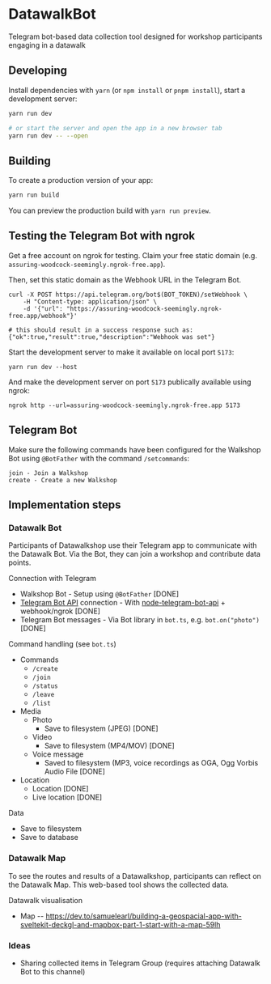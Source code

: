 # DatawalkBot
Telegram bot-based data collection tool designed for workshop participants engaging in a datawalk

## Developing

Install dependencies with `yarn` (or `npm install` or `pnpm install`), start a development server:

```bash
yarn run dev

# or start the server and open the app in a new browser tab
yarn run dev -- --open
```

## Building

To create a production version of your app:

```bash
yarn run build
```

You can preview the production build with `yarn run preview`.

## Testing the Telegram Bot with ngrok

Get a free account on ngrok for testing. Claim your free static domain (e.g. `assuring-woodcock-seemingly.ngrok-free.app`).

Then, set this static domain as the Webhook URL in the Telegram Bot. 

```
curl -X POST https://api.telegram.org/bot$(BOT_TOKEN)/setWebhook \
    -H "Content-type: application/json" \
    -d '{"url": "https://assuring-woodcock-seemingly.ngrok-free.app/webhook"}'

# this should result in a success response such as:
{"ok":true,"result":true,"description":"Webhook was set"}
```

Start the development server to make it available on local port `5173`:

```
yarn run dev --host
```

And make the development server on port `5173` publically available using ngrok:

```
ngrok http --url=assuring-woodcock-seemingly.ngrok-free.app 5173

```

## Telegram Bot

Make sure the following commands have been configured for the Walkshop Bot using `@BotFather` with the command `/setcommands`:

```
join - Join a Walkshop
create - Create a new Walkshop
```


## Implementation steps

### Datawalk Bot
Participants of Datawalkshop use their Telegram app to communicate with the Datawalk Bot. Via the Bot, they can join a workshop and contribute data points.

Connection with Telegram
*   Walkshop Bot - Setup using `@BotFather` [DONE]
*   [Telegram Bot API](https://core.telegram.org/bots/api) connection - With [node-telegram-bot-api](https://www.npmjs.com/package/node-telegram-bot-api) + webhook/ngrok [DONE]
*   Telegram Bot messages - Via Bot library in `bot.ts`, e.g. `bot.on("photo")` [DONE]

Command handling (see `bot.ts`)
*   Commands
    *   `/create`
    *   `/join` 
    *   `/status`
    *   `/leave`
    *   `/list`
*   Media
    * Photo
        * Save to filesystem (JPEG) [DONE]
    * Video 
        * Save to filesystem (MP4/MOV) [DONE]
    * Voice message
        * Saved to filesystem (MP3, voice recordings as OGA, Ogg Vorbis Audio File [DONE]
* Location
    * Location [DONE]
    * Live location [DONE]

Data
*   Save to filesystem 
*   Save to database

### Datawalk Map
To see the routes and results of a Datawalkshop, participants can reflect on the Datawalk Map. This web-based tool shows the collected data. 

Datawalk visualisation
*   Map -- https://dev.to/samuelearl/building-a-geospacial-app-with-sveltekit-deckgl-and-mapbox-part-1-start-with-a-map-59lh

### Ideas

*   Sharing collected items in Telegram Group (requires attaching Datawalk Bot to this channel)
